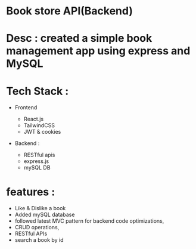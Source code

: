 # Book store API(Backend)

# Desc : created a simple book management app using express and MySQL 

# Tech Stack :
 - Frontend
   - React.js
   - TailwindCSS
   - JWT & cookies

 - Backend : 
    - RESTful apis
    - express.js
    - mySQL DB

# features :
- Like & Dislike a book
- Added mySQL database
- followed latest MVC pattern for backend code optimizations,
- CRUD operations,
- RESTful APIs
- search a book by id

